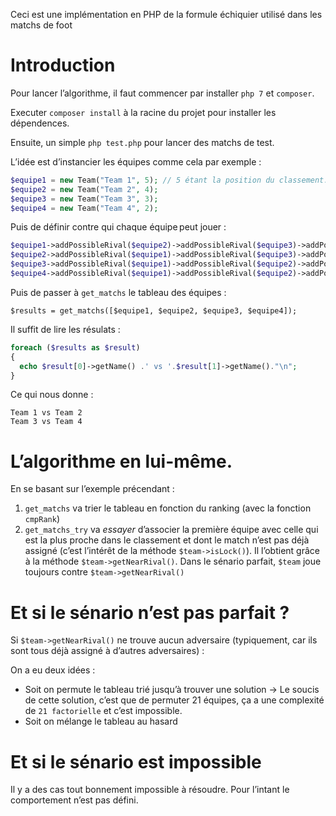 Ceci est une implémentation en PHP de la formule échiquier utilisé dans les matchs de foot

# Introduction

Pour lancer l’algorithme, il faut commencer par installer `php 7` et `composer`.

Executer `composer install` à la racine du projet pour installer les dépendences.

Ensuite, un simple `php test.php` pour lancer des matchs de test.

L’idée est d’instancier les équipes comme cela par exemple :
```php
$equipe1 = new Team("Team 1", 5); // 5 étant la position du classement.
$equipe2 = new Team("Team 2", 4);
$equipe3 = new Team("Team 3", 3);
$equipe4 = new Team("Team 4", 2);
```

Puis de définir contre qui chaque équipe peut jouer :
```php
$equipe1->addPossibleRival($equipe2)->addPossibleRival($equipe3)->addPossibleRival($equipe4);
$equipe2->addPossibleRival($equipe1)->addPossibleRival($equipe3)->addPossibleRival($equipe4);
$equipe3->addPossibleRival($equipe1)->addPossibleRival($equipe2)->addPossibleRival($equipe4);
$equipe4->addPossibleRival($equipe1)->addPossibleRival($equipe2)->addPossibleRival($equipe3);
```

Puis de passer à `get_matchs` le tableau des équipes :

`$results = get_matchs([$equipe1, $equipe2, $equipe3, $equipe4]);`

Il suffit de lire les résulats :

```php
foreach ($results as $result)
{
  echo $result[0]->getName() .' vs '.$result[1]->getName()."\n";
}
```

Ce qui nous donne :

```
Team 1 vs Team 2
Team 3 vs Team 4
```
 
# L’algorithme en lui-même.

En se basant sur l’exemple précendant :
1. `get_matchs` va trier le tableau en fonction du ranking (avec la fonction `cmpRank`)
2. `get_matchs_try` va _essayer_ d’associer la première équipe avec celle qui est la plus proche dans le classement et dont le match n’est pas déjà assigné (c’est l’intérêt de la méthode `$team->isLock()`).
Il l’obtient grâce à la méthode `$team->getNearRival()`. Dans le sénario parfait, `$team` joue toujours contre `$team->getNearRival()`

# Et si le sénario n’est pas parfait ?
Si `$team->getNearRival()` ne trouve aucun adversaire (typiquement, car ils sont tous déjà assigné à d’autres adversaires) :

On a eu deux idées :
- Soit on permute le tableau trié jusqu’à trouver une solution
-> Le soucis de cette solution, c’est que de permuter 21 équipes, ça a une complexité de `21 factorielle` et c’est impossible.
- Soit on mélange le tableau au hasard

# Et si le sénario est impossible
Il y a des cas tout bonnement impossible à résoudre. Pour l’intant le comportement n’est pas défini.
